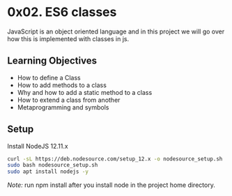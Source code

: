 # 0x02. ES6 classes

JavaScript is an object oriented language and in this project we will go over how this is implemented with classes in js.

## Learning Objectives

- How to define a Class
- How to add methods to a class
- Why and how to add a static method to a class
- How to extend a class from another
- Metaprogramming and symbols

## Setup

Install NodeJS 12.11.x

```bash
curl -sL https://deb.nodesource.com/setup_12.x -o nodesource_setup.sh
sudo bash nodesource_setup.sh
sudo apt install nodejs -y
```

*Note:* run npm install after you install node in the project home directory.
